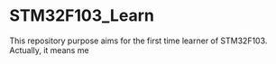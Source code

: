 # STM32F103_Learn
This repository purpose aims for the first time learner of STM32F103. Actually, it means me
